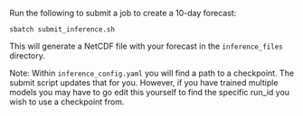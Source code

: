 
Run the following to submit a job to create a 10-day forecast:

`sbatch submit_inference.sh`

This will generate a NetCDF file with your forecast in the `inference_files` directory.

Note:
Within `inference_config.yaml` you will find a path to a checkpoint. The submit script updates that for you. However, if you have trained multiple models you may have to go edit this yourself to find the specific run_id you wish to use a checkpoint from.
